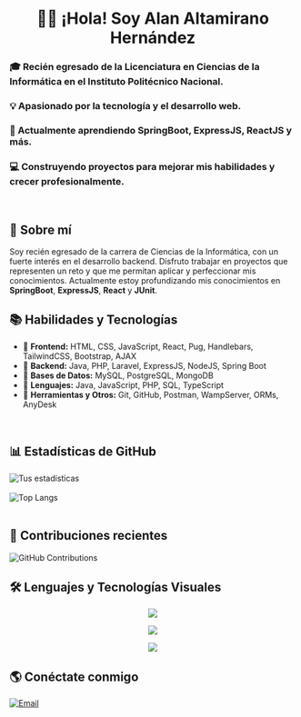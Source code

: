 <h1 align="center">👨‍🎓 ¡Hola! Soy Alan Altamirano Hernández</h1>
<h3>🎓 Recién egresado de la Licenciatura en Ciencias de la Informática en el Instituto Politécnico Nacional.</h3> 
<h3>💡 Apasionado por la tecnología y el desarrollo web.</h3>
<h3>🚀 Actualmente aprendiendo SpringBoot, ExpressJS, ReactJS y más.</h3>
<h3>💻 Construyendo proyectos para mejorar mis habilidades y crecer profesionalmente.</h3><br>


## 📝 Sobre mí  
Soy recién egresado de la carrera de Ciencias de la Informática, con un fuerte interés en el desarrollo backend. Disfruto trabajar en proyectos que representen un reto y que me permitan aplicar y perfeccionar mis conocimientos. Actualmente estoy profundizando mis conocimientos en **SpringBoot**, **ExpressJS**, **React** y **JUnit**.
<br>

## 📚 Habilidades y Tecnologías

- 🔹 **Frontend:** HTML, CSS, JavaScript, React, Pug, Handlebars, TailwindCSS, Bootstrap, AJAX
- 🔹 **Backend:** Java, PHP, Laravel, ExpressJS, NodeJS, Spring Boot
- 🔹 **Bases de Datos:** MySQL, PostgreSQL, MongoDB
- 🔹 **Lenguajes:** Java, JavaScript, PHP, SQL, TypeScript
- 🔹 **Herramientas y Otros:** Git, GitHub, Postman, WampServer, ORMs, AnyDesk
<br>

## 📊 Estadísticas de GitHub  
![Tus estadísticas](https://github-readme-stats.vercel.app/api?username=AlanAltamiranoH1504&show_icons=true&theme=merko)
<br><br>
![Top Langs](https://github-readme-stats.vercel.app/api/top-langs/?username=AlanAltamiranoH1504&layout=compact&theme=merko)  
<br>

## 📅 Contribuciones recientes  
![GitHub Contributions](https://github-readme-streak-stats.herokuapp.com/?user=AlanAltamiranoH1504&theme=merko)

## 🛠️ Lenguajes y Tecnologías Visuales
<!--tech stack icons-->

<p align="center">
  <a href="https://skillicons.dev">
    <img src="https://skillicons.dev/icons?i=java,spring,nodejs,express,js,react,ts,php,laravel,mysql,postgres,mongodb" />
  </a>
</p>

<p align="center">
  <a href="https://skillicons.dev">
    <img src="https://skillicons.dev/icons?i=html,pug,css,bootstrap,tailwind,figma,sequelize,hibernate,git,github" />
  </a>
</p>

<p align="center">
  <a href="https://skillicons.dev">
    <img src="https://skillicons.dev/icons?i=postman,vscode,idea,phpstorm,webstorm" />
  </a>
</p>

## 🌎 Conéctate conmigo  
[![Email](https://img.shields.io/badge/Email-D14836?style=for-the-badge&logo=gmail&logoColor=white)](mailto:altamiranohernandezalan@gmail.com)  

